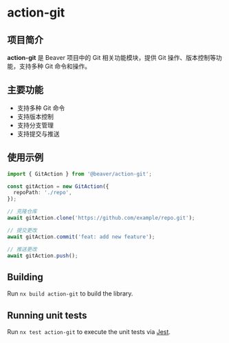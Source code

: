 # action-git

## 项目简介

**action-git** 是 Beaver 项目中的 Git 相关功能模块，提供 Git 操作、版本控制等功能，支持多种 Git 命令和操作。

## 主要功能

- 支持多种 Git 命令
- 支持版本控制
- 支持分支管理
- 支持提交与推送

## 使用示例

```typescript
import { GitAction } from '@beaver/action-git';

const gitAction = new GitAction({
  repoPath: './repo',
});

// 克隆仓库
await gitAction.clone('https://github.com/example/repo.git');

// 提交更改
await gitAction.commit('feat: add new feature');

// 推送更改
await gitAction.push();
```

## Building

Run `nx build action-git` to build the library.

## Running unit tests

Run `nx test action-git` to execute the unit tests via [Jest](https://jestjs.io).
